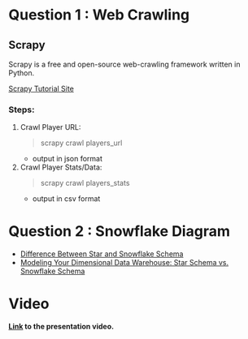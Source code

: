 # Question 1 : Web Crawling

## Scrapy
Scrapy is a free and open-source web-crawling framework written in Python.

[Scrapy Tutorial Site](https://docs.scrapy.org/en/latest/intro/tutorial.html)

### Steps:
1. Crawl Player URL:
	> scrapy crawl players_url
	- output in json format
2. Crawl Player Stats/Data:
	> scrapy crawl players_stats
	- output in csv format
	
# Question 2 : Snowflake Diagram
- [Difference Between Star and Snowflake Schema](https://techdifferences.com/difference-between-star-and-snowflake-schema.html)
- [Modeling Your Dimensional Data Warehouse: Star Schema vs. Snowflake Schema](https://datawarehouseinfo.com/data-warehouse-star-schema-vs-snowflake-schema/)
# Video
<b> [Link](https://youtu.be/3JuKjUGqqi4) to the presentation video. <b>
